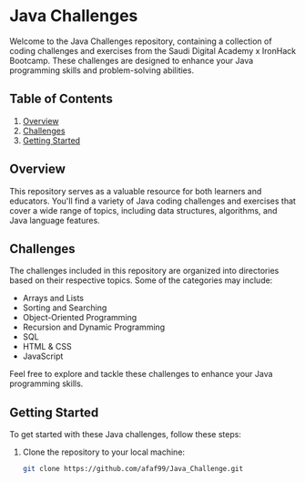 # Java Challenges

Welcome to the Java Challenges repository, containing a collection of coding challenges and exercises from the Saudi Digital Academy x IronHack Bootcamp. These challenges are designed to enhance your Java programming skills and problem-solving abilities.

## Table of Contents

1. [Overview](#overview)
2. [Challenges](#challenges)
3. [Getting Started](#getting-started)

## Overview

This repository serves as a valuable resource for both learners and educators. You'll find a variety of Java coding challenges and exercises that cover a wide range of topics, including data structures, algorithms, and Java language features.

## Challenges

The challenges included in this repository are organized into directories based on their respective topics. Some of the categories may include:
- Arrays and Lists
- Sorting and Searching
- Object-Oriented Programming
- Recursion and Dynamic Programming
- SQL
- HTML & CSS
- JavaScript

Feel free to explore and tackle these challenges to enhance your Java programming skills.

## Getting Started

To get started with these Java challenges, follow these steps:

1. Clone the repository to your local machine:

   ```sh
   git clone https://github.com/afaf99/Java_Challenge.git
   ```





